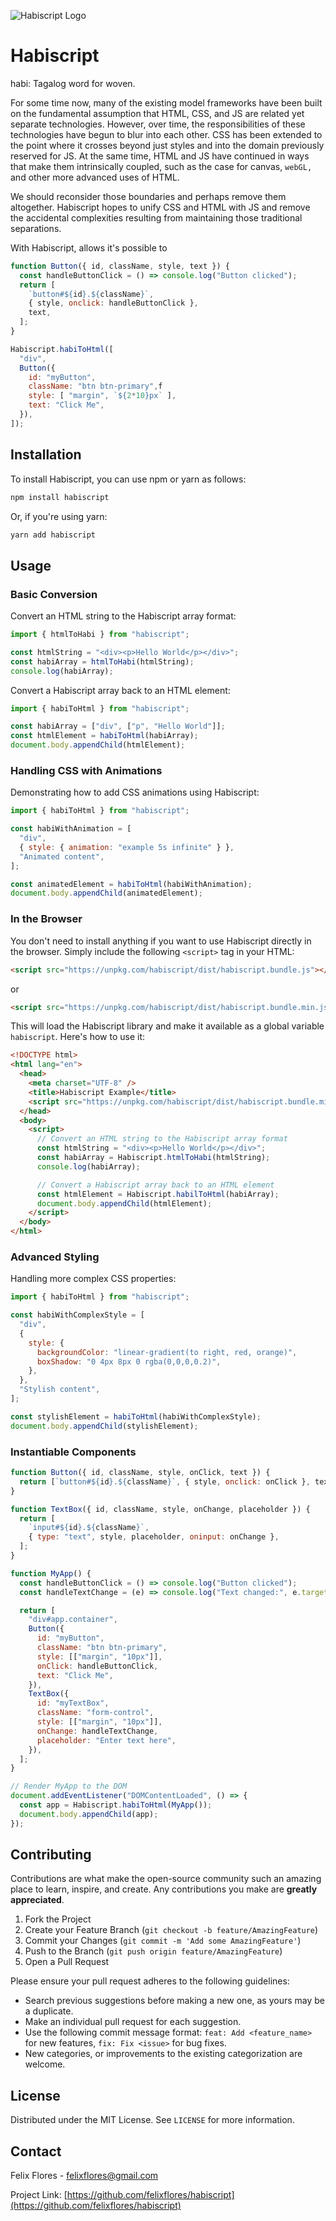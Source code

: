 ![Habiscript Logo](Habiscript.jpg)

# Habiscript

habi: Tagalog word for woven.

For some time now, many of the existing model frameworks have been built on the fundamental assumption that HTML, CSS, and JS are related yet separate technologies. However, over time, the responsibilities of these technologies have begun to blur into each other. CSS has been extended to the point where it crosses beyond just styles and into the domain previously reserved for JS. At the same time, HTML and JS have continued in ways that make them intrinsically coupled, such as the case for canvas, `webGL,` and other more advanced uses of HTML.

We should reconsider those boundaries and perhaps remove them altogether. Habiscript hopes to unify CSS and HTML with JS and remove the accidental complexities resulting from maintaining those traditional separations.

With Habiscript, allows it's possible to

```javascript
function Button({ id, className, style, text }) {
  const handleButtonClick = () => console.log("Button clicked");
  return [
    `button#${id}.${className}`,
    { style, onclick: handleButtonClick },
    text,
  ];
}

Habiscript.habiToHtml([
  "div",
  Button({
    id: "myButton",
    className: "btn btn-primary",f
    style: [ "margin", `${2*10}px` ],
    text: "Click Me",
  }),
]);
```

## Installation

To install Habiscript, you can use npm or yarn as follows:

```bash
npm install habiscript
```

Or, if you're using yarn:

```bash
yarn add habiscript
```

## Usage

### Basic Conversion

Convert an HTML string to the Habiscript array format:

```javascript
import { htmlToHabi } from "habiscript";

const htmlString = "<div><p>Hello World</p></div>";
const habiArray = htmlToHabi(htmlString);
console.log(habiArray);
```

Convert a Habiscript array back to an HTML element:

```javascript
import { habiToHtml } from "habiscript";

const habiArray = ["div", ["p", "Hello World"]];
const htmlElement = habiToHtml(habiArray);
document.body.appendChild(htmlElement);
```

### Handling CSS with Animations

Demonstrating how to add CSS animations using Habiscript:

```javascript
import { habiToHtml } from "habiscript";

const habiWithAnimation = [
  "div",
  { style: { animation: "example 5s infinite" } },
  "Animated content",
];

const animatedElement = habiToHtml(habiWithAnimation);
document.body.appendChild(animatedElement);
```

### In the Browser

You don't need to install anything if you want to use Habiscript directly in the browser. Simply include the following `<script>` tag in your HTML:

```html
<script src="https://unpkg.com/habiscript/dist/habiscript.bundle.js"></script>
```

or

```html
<script src="https://unpkg.com/habiscript/dist/habiscript.bundle.min.js"></script>
```

This will load the Habiscript library and make it available as a global variable `habiscript`. Here's how to use it:

```html
<!DOCTYPE html>
<html lang="en">
  <head>
    <meta charset="UTF-8" />
    <title>Habiscript Example</title>
    <script src="https://unpkg.com/habiscript/dist/habiscript.bundle.min.js"></script>
  </head>
  <body>
    <script>
      // Convert an HTML string to the Habiscript array format
      const htmlString = "<div><p>Hello World</p></div>";
      const habiArray = Habiscript.htmlToHabi(htmlString);
      console.log(habiArray);

      // Convert a Habiscript array back to an HTML element
      const htmlElement = Habiscript.habilToHtml(habiArray);
      document.body.appendChild(htmlElement);
    </script>
  </body>
</html>
```

### Advanced Styling

Handling more complex CSS properties:

```javascript
import { habiToHtml } from "habiscript";

const habiWithComplexStyle = [
  "div",
  {
    style: {
      backgroundColor: "linear-gradient(to right, red, orange)",
      boxShadow: "0 4px 8px 0 rgba(0,0,0,0.2)",
    },
  },
  "Stylish content",
];

const stylishElement = habiToHtml(habiWithComplexStyle);
document.body.appendChild(stylishElement);
```

### Instantiable Components

```javascript
function Button({ id, className, style, onClick, text }) {
  return [`button#${id}.${className}`, { style, onclick: onClick }, text];
}

function TextBox({ id, className, style, onChange, placeholder }) {
  return [
    `input#${id}.${className}`,
    { type: "text", style, placeholder, oninput: onChange },
  ];
}

function MyApp() {
  const handleButtonClick = () => console.log("Button clicked");
  const handleTextChange = (e) => console.log("Text changed:", e.target.value);

  return [
    "div#app.container",
    Button({
      id: "myButton",
      className: "btn btn-primary",
      style: [["margin", "10px"]],
      onClick: handleButtonClick,
      text: "Click Me",
    }),
    TextBox({
      id: "myTextBox",
      className: "form-control",
      style: [["margin", "10px"]],
      onChange: handleTextChange,
      placeholder: "Enter text here",
    }),
  ];
}

// Render MyApp to the DOM
document.addEventListener("DOMContentLoaded", () => {
  const app = Habiscript.habiToHtml(MyApp());
  document.body.appendChild(app);
});
```

## Contributing

Contributions are what make the open-source community such an amazing place to learn, inspire, and create. Any contributions you make are **greatly appreciated**.

1. Fork the Project
2. Create your Feature Branch (`git checkout -b feature/AmazingFeature`)
3. Commit your Changes (`git commit -m 'Add some AmazingFeature'`)
4. Push to the Branch (`git push origin feature/AmazingFeature`)
5. Open a Pull Request

Please ensure your pull request adheres to the following guidelines:

- Search previous suggestions before making a new one, as yours may be a duplicate.
- Make an individual pull request for each suggestion.
- Use the following commit message format: `feat: Add <feature_name>` for new features, `fix: Fix <issue>` for bug fixes.
- New categories, or improvements to the existing categorization are welcome.

## License

Distributed under the MIT License. See `LICENSE` for more information.

## Contact

Felix Flores - felixflores@gmail.com

Project Link: [https://github.com/felixflores/habiscript](https://github.com/felixflores/habiscript)
